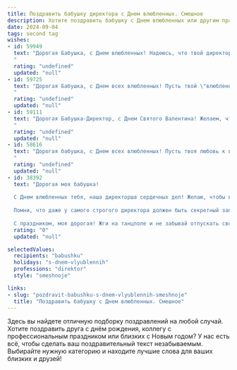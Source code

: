 ```yaml
---
title: Поздравить бабушку директора с Днем влюбленных. Смешное
description: Хотите поздравить бабушку с Днем влюбленных или другим праздником? Наш ИИ создаст незабываемое поздравление, а вы обязательно выделитесь среди других.  
date: 2024-09-04
tags: second tag
wishes:
- id: 59949
  text: "Дорогая Бабушка, с Днем влюбленных! Надеюсь, что твой директорский талант управления сердечными делами приносит тебе не меньше радости, чем управление предприятием!
  "
  rating: "undefined"
  updated: "null"
- id: 59725
  text: "Дорогая Бабушка, с Днем всех влюбленных! Пусть твой \"влюбленный\" директорский стул всегда будет тебя ждать с распростертыми объятиями, а твоя \"любовь\" к документам будет взаимной и страстной! 😜💖
  "
  rating: "undefined"
  updated: "null"
- id: 59111
  text: "Дорогая Бабушка-Директор, с Днем Святого Валентина! Желаем, чтобы Ваша любовь к работе была такой же горячей, как шоколад в этот день! 💕  Пусть все подчиненные  быстро и без сучка без задоринки выполняют Ваши указания, а на сердце царит только любовь и сладость! 🍫😉
  "
  rating: "undefined"
  updated: "null"
- id: 58616
  text: "Дорогая бабушка, с Днем всех влюбленных! Пусть твоя любовь к внукам будет такой же крепкой и страстной, как любовь директора к своей работе! 🎉❤️
  "
  rating: "undefined"
  updated: "null"
- id: 38392
  text: "Дорогая моя бабушка!
  
  С Днем влюбленных тебя, наша директорша сердечных дел! Желаю, чтобы в твоем кабинете всегда царила атмосфера романтики, а количество любовных признаний превышало количество справок и отчетов! Пусть твое сердце будет заполнено не только планами на будущее, но и яркими моментами, как планы на выходные в курортном сезоне!
  
  Помни, что даже у самого строгого директора должен быть секретный запас веселья и задора. Пусть твоя жизнь будет такой же увлекательной, как управление крупной корпорацией, а любовь – самой прибыльной инвестицией!
  
  С праздником, моя дорогая! Жги на танцполе и не забывай отпускать свои чувства в свободное плавание! 🌹❤️"
  rating: "0"
  updated: "null"

selectedValues:
  recipients: "babushku"
  holidays: "s-dnem-vlyublennih"
  professions: "direktor"
  style: "smeshnoje"

links:
- slug: "pozdravit-babushku-s-dnem-vlyublennih-smeshnoje"
  title: "Поздравить бабушку с Днем влюбленных. Смешное"
---
```


Здесь вы найдете отличную подборку поздравлений на любой случай. 
Хотите поздравить друга с днём рождения, коллегу с профессиональным праздником или близких с Новым годом? У нас есть всё, чтобы сделать ваш поздравительный текст незабываемым. Выбирайте нужную категорию и находите лучшие слова для ваших близких и друзей!
